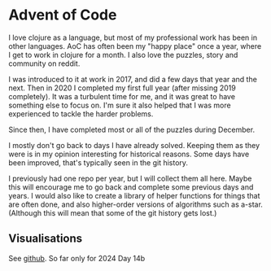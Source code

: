 # Advent of Code

I love clojure as a language, but most of my professional work has been in other languages.
AoC has often been my "happy place" once a year, where I get to work in clojure for a month.
I also love the puzzles, story and community on reddit.

I was introduced to it at work in 2017, and did a few days that year and the next.
Then in 2020 I completed my first full year (after missing 2019 completely). It was a turbulent time for me, and it was great to have something else to focus on.
I'm sure it also helped that I was more experienced to tackle the harder problems.

Since then, I have completed most or all of the puzzles during December.

I mostly don't go back to days I have already solved. Keeping them as they were is in my opinion interesting for historical reasons.
Some days have been improved, that's typically seen in the git history.

I previously had one repo per year, but I will collect them all here.
Maybe this will encourage me to go back and complete some previous days and years. I would also like to create a library of helper functions for things that are often done,
and also higher-order versions of algorithms such as a-star. (Although this will mean that some of the git history gets lost.)

## Visualisations

See [github](https://github.com/gulllberg/advent-of-code-visualisations). So far only for 2024 Day 14b